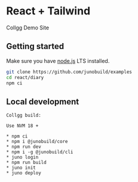 # React + Tailwind

Collgg Demo Site

## Getting started

Make sure you have [node.js](https://nodejs.org) LTS installed.

```bash
git clone https://github.com/junobuild/examples
cd react/diary
npm ci
```

## Local development

```
Collgg build:

Use NVM 18 + 

* npm ci
* npm i @junobuild/core  
* npm run dev
* npm i -g @junobuild/cli
* juno login    
* npm run build   
* juno init     
* juno deploy 
```

